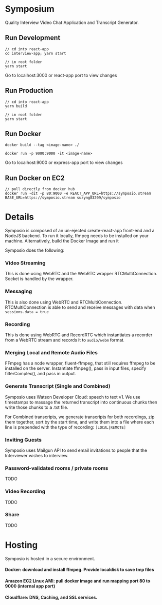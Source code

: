 # Symposium
Quality Interview Video Chat Application and Transcript Generator.

## Run Development
```
// cd into react-app
cd interview-app; yarn start
```
```
// in root folder
yarn start
```

Go to localhost:3000 or react-app port to view changes

## Run Production
```
// cd into react-app
yarn build
```

```
// in root folder
yarn start
```

## Run Docker
```
docker build --tag <image-name> ./

docker run -p 9000:9000 -it <image-name>
```

Go to localhost:9000 or express-app port to view changes

## Run Docker on EC2
```
// pull directly from docker hub
docker run -dit -p 80:9000 -e REACT_APP_URL=https://symposio.stream BASE_URL=https://symposio.stream suzyng83209/symposio
```

# Details
Symposio is composed of an un-ejected create-react-app front-end and a NodeJS backend. To run it locally, ffmpeg needs to be installed on your machine.
Alternatively, build the Docker Image and run it 

Symposio does the following:
### Video Streaming
This is done using WebRTC and the WebRTC wrapper RTCMultiConnection. Socket is handled by the wrapper.

### Messaging
This is also done using WebRTC and RTCMultiConnection. RTCMultiConnection is able to send and receive messages with data when `sessions.data = true`

### Recording
This is done using WebRTC and RecordRTC which instantiates a recorder from a WebRTC stream and records it to `audio/webm` format.

### Merging Local and Remote Audio Files
FFmpeg has a node wrapper, fluent-ffmpeg, that still requires ffmpeg to be installed on the server. Instantiate ffmpeg(), pass in input files, specify filterComplex(), and pass in output.

### Generate Transcript (Single and Combined)
Symposio uses Watson Developer Cloud: speech to text v1. We use timestamps to massage the returned transcript into continuous chunks then write those chunks to a .txt file.

For Combined transcripts, we generate transcripts for both recordings, zip them together, sort by the start time, and write them into a file where each line is prepended with the type of recording: `[LOCAL|REMOTE]`

### Inviting Guests
Symposio uses Mailgun API to send email invitations to people that the Interviewer wishes to interview.

### Password-validated rooms / private rooms
TODO

### Video Recording
TODO

### Share
TODO

# Hosting
Symposio is hosted in a secure environment.
#### Docker: download and install ffmpeg. Provide localdisk to save tmp files
#### Amazon EC2 Linux AMI: pull docker image and run mapping port 80 to 9000 (internal app port)
#### Cloudflare: DNS, Caching, and SSL services.
